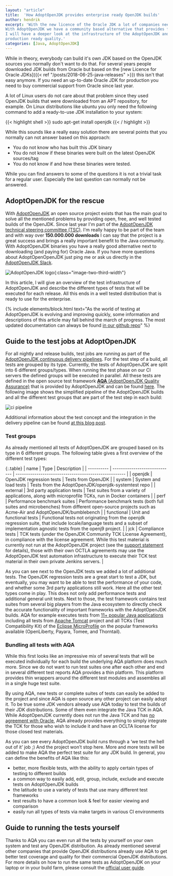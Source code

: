 ```yaml
---
layout: "article"
title:  'How AdoptOpenJDK provides enterprise ready OpenJDK builds'
author: hendrik
excerpt: 'With the new licence of the Oracle JDK a lot of companies need to switch to a new JDK vendor.
With AdoptOpenJDK we have a community based alternative that provides free LTS JDK builds. In this post
I will have a deeper look at the infrastructure of the AdoptOpenJDK and how each build is tested to offer
production ready quality.'
categories: [Java, AdoptOpenJDK]
---
```


While in theory, everybody can build it's own JDK based on the OpenJDK sources you normally don't want to do that. For several years people downloaded JDK builds from Oracle but based on the [new Licence for Oracle JDKs]({{< ref "/posts/2018-06-25-java-releases" >}}) this isn't that easy anymore. If you need an up-to-date Oracle JDK for production you need to buy commercial support from Oracle since last year.

A lot of Linux users do not care about that problem since they used OpenJDK builds that were downloaded from an APT repository, for example. On Linux distributions like ubuntu you only need the following command to add a ready-to-use JDK installation to your system:

{{< highlight shell >}}
sudo apt-get install openjdk
{{< / highlight >}}

While this sounds like a really easy solution there are several points that you normally can not answer based on this approach:

* You do not know who has built this JDK binary
* You do not know if these binaries were built on the latest OpenJDK sources/tag
* You do not know if and how these binaries were tested.

While you can find answers to some of the questions it is not a trivial task for a regular user. Especially the last question can normally not be answered.

## AdoptOpenJDK for the rescue

With [AdoptOpenJDK](https://adoptopenjdk.net) an open source project exists that has the main goal to solve all the mentioned problems by providing open, free, and well tested builds of the OpenJDK. Since last year I'm part of the [AdoptOpenJDK technical steering committee (TSC)](https://github.com/AdoptOpenJDK/TSC#the-tsc). I'm really happy to be part of the team and with way over **150.000.000 downloads** I can say that the project is a great success and brings a really important benefit to the Java community. With AdoptOpenJDK binaries you have a really good alternative next to downloading (and paying for) Oracle Java. If you have more questions about AdoptOpenOpenJDK just ping me or ask us directly in the [AdoptOpenJDK Slack](https://adoptopenjdk.slack.com/).

![AdoptOpenJDK logo](/posts/2020-02-21-adopt-tests/adopt-logo.png){:class="image-two-third-width"}

In this article, I will give an overview of the test infrastructure of AdoptOpenJDK and describe the different types of tests that will be executed for each release. All this ends in a well tested distribution that is ready to use for the enterprise.

{% include elements/block.html text="As the world of testing at AdoptOpenJDK is evolving and improving quickly, some information and descriptions of this article may fall behind the march of progress. The most updated documentation can always be found [in our github repo](https://github.com/AdoptOpenJDK/openjdk-tests)" %}

## Guide to the test jobs at AdoptOpenJDK

For all nightly and release builds, test jobs are running as part of the [AdoptOpenJDK continuous delivery pipelines]((ci.adoptopenjdk.net)). For the test step of a build, all tests are grouped by its type. Currently, the tests of AdoptOpenJDK are split into 6 different groups/types. When running the test phase on our CI servers the defined groups will be executed in parallel. All these tests are defined in the open source test framework [**AQA** (AdoptOpenJDK Quality Assurance)](https://blog.adoptopenjdk.net/2019/07/the-first-drop-introducing-adoptopenjdk-quality-assurance-aqa-v1-0) that is provided by AdoptOpenJDK and can be found [here](https://github.com/AdoptOpenJDK/openjdk-tests). The following image shows the simplified pipeline of the AdoptOpenJDK builds and all the different test groups that are part of the test step in each build:

![ci pipeline](/posts/2020-02-21-adopt-tests/ci-pipeline.png)

Additional information about the test concept and the integration in the delivery pipeline can be found [at this blog post](https://blog.adoptopenjdk.net/2017/12/testing-java-help-count-ways).

### Test groups

As already mentioned all tests of AdoptOpenJDK are grouped based on its type in 6 different groups. The following table gives a first overview of the different test types:
 
 {:.table}
 | name       | Type                          | Description                                           |
 | ---------- | ----------------------------- | ----------------------------------------------------- |
 | openjdk    | OpenJDK regression tests      | Tests from OpenJDK                                    |
 | system     | System and load tests         | Tests from the AdoptOpenJDK/openjdk-systemtest repo   |
 | external   | 3rd party application tests   | Test suites from a variety of applications, along with microprofile TCKs, run in Docker containers |
 | perf       | Performance benchmark suites  | Performance benchmark tests (both full suites and microbenches) from different open-source projects such as Acme-Air and AdoptOpenJDK/bumblebench |
 | functional | Unit and functional tests     | Functional tests not originating from the openjdk regression suite, that include locale/language tests and a subset of implementation agnostic tests from the openj9 project. |
 | jck        | Compliance tests              | TCK tests (under the OpenJDK Community TCK License Agreement), in compliance with the license agreement.  While this test material is currently not run at the AdoptOpenJDK project (see the [support statement](https://adoptopenjdk.net/support.html#jck) for details), those with their own OCTLA agreements may use the AdoptOpenJDK test automation infrastructure to execute their TCK test material in their own private Jenkins servers. |
 
As you can see next to the OpenJDK tests we added a lot of additional tests. The OpenJDK regression tests are a great start to test a JDK, but eventually, you may want to be able to test the performance of your code, and whether some 3rd party applications still work. Here all the other test types come in play. This does not only add performance tests and additional general unit tests. Next to those, the test framework contains test suites from several big players from the Java ecosystem to directly check the accurate functionality of important frameworks with the AdoptOpenJDK builds. AQA for example executes tests from [11+ popular Java applications](https://github.com/AdoptOpenJDK/openjdk-tests/tree/master/external) including all tests from [Apache Tomcat](http://tomcat.apache.org) project and all TCKs (Test Compatibility Kit) of the [Eclipse MicroProfile](https://microprofile.io) on the popular frameworks available (OpenLiberty, Payara, Tomee, and Thorntail).

### Bundling all tests with AQA

While this first looks like an impressive mix of several tests that will be executed individually for each build the underlying AQA platform does much more. Since we do not want to run test suites one after each other and end in several different test reports AQA provides a thin platform. This platform provides thin wrappers around the different test modules and assembles all in a single huge test suite.

By using AQA, new tests or complete suites of tests can easily be added to the project and since AQA is open source any other project can easily adopt it. To be true some JDK vendors already use AQA today to test the builds of their JDK distributions. Some of them even integrate the Java TCK in AQA. While AdoptOpenJDK currently does not run the Java TCK and has [no agreement with Oracle](https://adoptopenjdk.net/quality.html#jck), AQA already provides everything to simply integrate the TCK for those who wish to include it and have an OCLTA license for those closed test materials.

As you can see every AdoptOpenJDK build runs through a ‘we test the hell out of it’ job ;) And the project won’t stop here. More and more tests will be added to make AQA the perfect test suite for any JDK build. In general, you can define the benefits of AQA like this:

* better, more flexible tests, with the ability to apply certain types of testing to different builds
* a common way to easily add, edit, group, include, exclude and execute tests on AdoptOpenJDK builds
* the latitude to use a variety of tests that use many different test frameworks
* test results to have a common look & feel for easier viewing and comparison
* easily run all types of tests via make targets in various CI environments

## Guide to running the tests yourself

Thanks to AQA you can even run all the tests by yourself on your own system and test any OpenJDK distribution. As already mentioned several other companies that provide OpenJDK distributions already use AQA to get better test coverage and quality for their commercial OpenJDK distributions. For more details on how to run the same tests as AdoptOpenJDK on your laptop or in your build farm, please consult the [official user guide](https://github.com/AdoptOpenJDK/openjdk-tests/blob/master/doc/userGuide.md).
